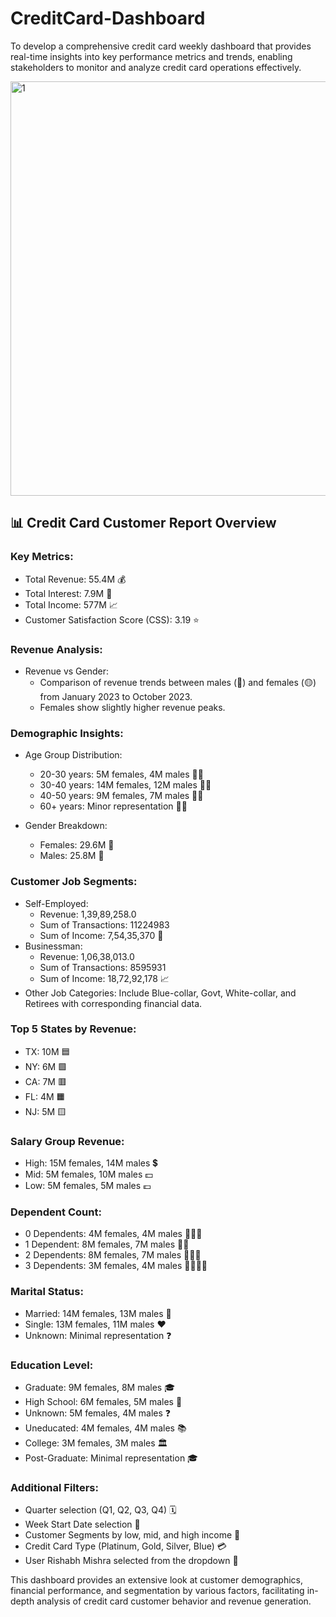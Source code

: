 # CreditCard-Dashboard

To develop a comprehensive credit card weekly dashboard that provides real-time insights into key performance metrics and trends, enabling stakeholders to monitor and analyze credit card operations effectively.

<img width="663" alt="1" src="https://github.com/user-attachments/assets/1e516ff9-5b2d-4db2-b0cb-9e6cbe23755d">


## 📊 Credit Card Customer Report Overview

### Key Metrics:
- Total Revenue: 55.4M 💰
- Total Interest: 7.9M 💸
- Total Income: 577M 📈
- Customer Satisfaction Score (CSS): 3.19 ⭐

### Revenue Analysis:
- Revenue vs Gender:
  - Comparison of revenue trends between males (🔵) and females (🟡) from January 2023 to October 2023. 
  - Females show slightly higher revenue peaks.

### Demographic Insights:
- Age Group Distribution:
  - 20-30 years: 5M females, 4M males 🧑👩
  - 30-40 years: 14M females, 12M males 🧔👩
  - 40-50 years: 9M females, 7M males 👨👩
  - 60+ years: Minor representation 👴👵

- Gender Breakdown:
  - Females: 29.6M 👩
  - Males: 25.8M 👨

### Customer Job Segments:
- Self-Employed:
  - Revenue: 1,39,89,258.0
  - Sum of Transactions: 11224983
  - Sum of Income: 7,54,35,370 💼
- Businessman:
  - Revenue: 1,06,38,013.0
  - Sum of Transactions: 8595931
  - Sum of Income: 18,72,92,178 📈
- Other Job Categories: Include Blue-collar, Govt, White-collar, and Retirees with corresponding financial data.

### Top 5 States by Revenue:
- TX: 10M 🟦
- NY: 6M 🟩
- CA: 7M 🟥
- FL: 4M 🟧
- NJ: 5M 🟨

### Salary Group Revenue:
- High: 15M females, 14M males 💲
- Mid: 5M females, 10M males 💵
- Low: 5M females, 5M males 💶

### Dependent Count:
- 0 Dependents: 4M females, 4M males 👨‍👩‍👦
- 1 Dependent: 8M females, 7M males 👩‍👧
- 2 Dependents: 8M females, 7M males 👨‍👧‍👧
- 3 Dependents: 3M females, 4M males 👨‍👩‍👧‍👧

### Marital Status:
- Married: 14M females, 13M males 💍
- Single: 13M females, 11M males ❤️
- Unknown: Minimal representation ❓

### Education Level:
- Graduate: 9M females, 8M males 🎓
- High School: 6M females, 5M males 🏫
- Unknown: 5M females, 4M males ❓
- Uneducated: 4M females, 4M males 📚
- College: 3M females, 3M males 🏛️
- Post-Graduate: Minimal representation 🎓

### Additional Filters:
- Quarter selection (Q1, Q2, Q3, Q4) 🗓️
- Week Start Date selection 📅
- Customer Segments by low, mid, and high income 🤑
- Credit Card Type (Platinum, Gold, Silver, Blue) 💳
- User Rishabh Mishra selected from the dropdown 👤

This dashboard provides an extensive look at customer demographics, financial performance, and segmentation by various factors, facilitating in-depth analysis of credit card customer behavior and revenue generation.


